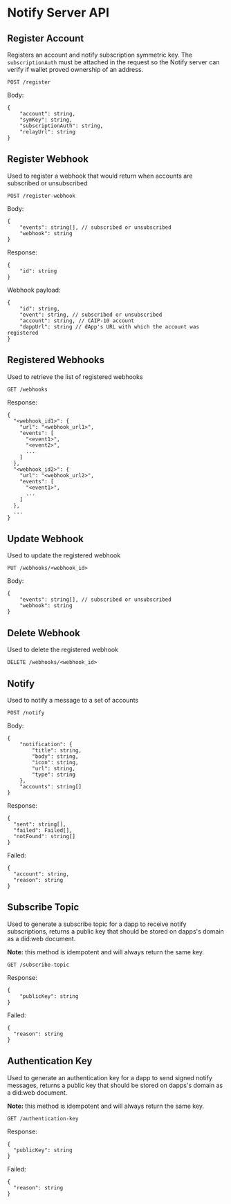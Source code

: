 # Notify Server API

## Register Account

Registers an account and notify subscription symmetric key. The `subscriptionAuth` must be attached in the request so the Notify server can verify if wallet proved ownership of an address.

`POST /register`

Body:

```jsonc
{
    "account": string,
    "symKey": string,
    "subscriptionAuth": string,
    "relayUrl": string
}
```

## Register Webhook

Used to register a webhook that would return when accounts are subscribed or unsubscribed

`POST /register-webhook`

Body:

```jsonc
{
    "events": string[], // subscribed or unsubscribed
    "webhook": string
}
```

Response:

```jsonc
{
    "id": string
}
```

Webhook payload:

```jsonc
{
    "id": string,
    "event": string, // subscribed or unsubscribed
    "account": string, // CAIP-10 account
    "dappUrl": string // dApp's URL with which the account was registered
}
```


## Registered Webhooks

Used to retrieve the list of registered webhooks

`GET /webhooks`

Response:

```jsonc
{
  "<webhook_id1>": {
    "url": "<webhook_url1>",
    "events": [
      "<event1>",
      "<event2>",
      ...
    ]
  },
  "<webhook_id2>": {
    "url": "<webhook_url2>",
    "events": [
      "<event1>",
      ...
    ]
  },
  ...
}
```


## Update Webhook

Used to update the registered webhook

`PUT /webhooks/<webhook_id>`

Body:

```jsonc
{
    "events": string[], // subscribed or unsubscribed
    "webhook": string
} 
```



## Delete Webhook

Used to delete the registered webhook

`DELETE /webhooks/<webhook_id>`



## Notify

Used to notify a message to a set of accounts

`POST /notify`

Body:

```jsonc
{
    "notification": {
        "title": string,
        "body": string,
        "icon": string,
        "url": string,
        "type": string
    },
    "accounts": string[]
}
``` 

Response: 

```jsonc
{
  "sent": string[],
  "failed": Failed[],
  "notFound": string[]
}
```

Failed:

```jsonc
{
  "account": string,
  "reason": string
}
```

## Subscribe Topic

Used to generate a subscribe topic for a dapp to receive notify subscriptions, returns a public key that should be stored on dapps's domain as a did:web document.

**Note:** this method is idempotent and will always return the same key.

`GET /subscribe-topic`

Response:

```jsonc
{
    "publicKey": string
}
``` 

Failed:

```jsonc
{
  "reason": string
}
```

## Authentication Key

Used to generate an authentication key for a dapp to send signed notify messages, returns a public key that should be stored on dapps's domain as a did:web document.

**Note:** this method is idempotent and will always return the same key.

`GET /authentication-key`

Response:

```jsonc
{
  "publicKey": string
}
``` 

Failed:

```jsonc
{
  "reason": string
}
```
